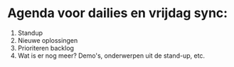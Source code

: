 # Agenda voor dailies en vrijdag sync:

1. Standup
1. Nieuwe oplossingen
1. Prioriteren backlog
1. Wat is er nog meer? Demo's, onderwerpen uit de stand-up, etc.
